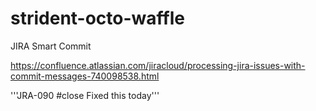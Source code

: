# strident-octo-waffle
JIRA Smart Commit

https://confluence.atlassian.com/jiracloud/processing-jira-issues-with-commit-messages-740098538.html

'''JRA-090 #close Fixed this today'''
